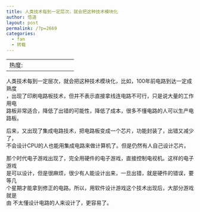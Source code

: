 ```yaml
---
title: 人类技术每到一定层次，就会把这种技术模块化
author: 悟道
layout: post
permalink: /?p=2669
categories:
  - fan
  - 转载
---
```

<table>
  <tr cellpadding=0><td>
    热度:
  </td><td cellpadding=0><img src='http://210.75.224.29/wordpress/wp-content/plugins/statpresscn/images/sun.gif' width=10 height=10 border=0 /></td><td cellpadding=0><img src='http://210.75.224.29/wordpress/wp-content/plugins/statpresscn/images/sun_dark.gif' width=10 height=10 border=0 /></td><td cellpadding=0><img src='http://210.75.224.29/wordpress/wp-content/plugins/statpresscn/images/sun_dark.gif' width=10 height=10 border=0 /></td><td cellpadding=0><img src='http://210.75.224.29/wordpress/wp-content/plugins/statpresscn/images/sun_dark.gif' width=10 height=10 border=0 /></td><td cellpadding=0><img src='http://210.75.224.29/wordpress/wp-content/plugins/statpresscn/images/sun_dark.gif' width=10 height=10 border=0 /></td></tr>
</table>

人类技术每到一定层次，就会把这种技术模块化，比如，100年前电路到达一定成熟度  
，出现了印刷电路板技术，但并不表示直接拿线连电路不可行，只是说大量的工作用电  
路板非常适合，降低了出错的可能性，降低了成本，很多不懂电路的人可以生产电路板。

后来，又出现了集成电路技术，把电路板变成一个芯片，功能封装了，出错又减少了，  
不会设计CPU的人也能用集成电路来做计算机了。但是仍然有人自己设计芯片。

那个时代电子游戏出现了，完全用硬件的电子游戏，直接控制电视机。这样的电子游戏  
是可以设计，但是很麻烦，很少有人能设计出来，一旦出错，就是硬件的错误，要等几  
个星期才能拿到修正的电路。所以，用软件设计游戏这个技术出现后，大部分游戏就是  
由 不太懂设计电路的人来设计了，更容易了。